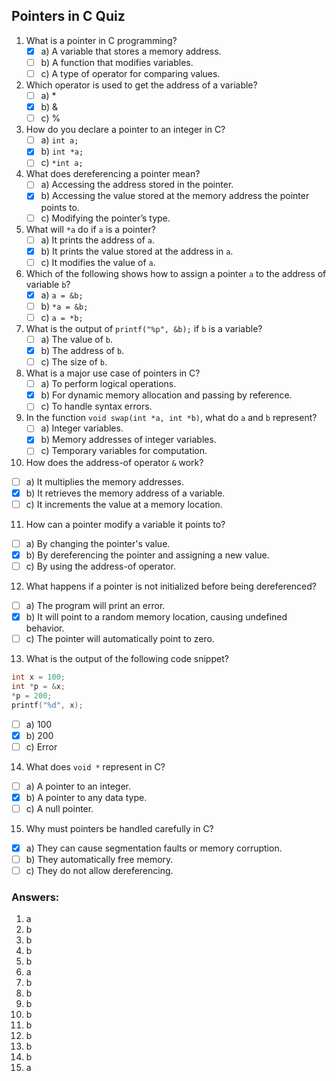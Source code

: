 
## Pointers in C Quiz

1. What is a pointer in C programming?
   - [x] a) A variable that stores a memory address.
   - [ ] b) A function that modifies variables.
   - [ ] c) A type of operator for comparing values.

2. Which operator is used to get the address of a variable?
   - [ ] a) *
   - [x] b) &
   - [ ] c) %

3. How do you declare a pointer to an integer in C?
   - [ ] a) `int a;`
   - [x] b) `int *a;`
   - [ ] c) `*int a;`

4. What does dereferencing a pointer mean?
   - [ ] a) Accessing the address stored in the pointer.
   - [x] b) Accessing the value stored at the memory address the pointer points to.
   - [ ] c) Modifying the pointer’s type.

5. What will `*a` do if `a` is a pointer?
   - [ ] a) It prints the address of `a`.
   - [x] b) It prints the value stored at the address in `a`.
   - [ ] c) It modifies the value of `a`.

6. Which of the following shows how to assign a pointer `a` to the address of variable `b`?
   - [x] a) `a = &b;`
   - [ ] b) `*a = &b;`
   - [ ] c) `a = *b;`

7. What is the output of `printf("%p", &b);` if `b` is a variable?
   - [ ] a) The value of `b`.
   - [x] b) The address of `b`.
   - [ ] c) The size of `b`.

8. What is a major use case of pointers in C?
   - [ ] a) To perform logical operations.
   - [x] b) For dynamic memory allocation and passing by reference.
   - [ ] c) To handle syntax errors.

9. In the function `void swap(int *a, int *b)`, what do `a` and `b` represent?
   - [ ] a) Integer variables.
   - [x] b) Memory addresses of integer variables.
   - [ ] c) Temporary variables for computation.

10. How does the address-of operator `&` work?
   - [ ] a) It multiplies the memory addresses.
   - [x] b) It retrieves the memory address of a variable.
   - [ ] c) It increments the value at a memory location.

11. How can a pointer modify a variable it points to?
   - [ ] a) By changing the pointer's value.
   - [x] b) By dereferencing the pointer and assigning a new value.
   - [ ] c) By using the address-of operator.

12. What happens if a pointer is not initialized before being dereferenced?
   - [ ] a) The program will print an error.
   - [x] b) It will point to a random memory location, causing undefined behavior.
   - [ ] c) The pointer will automatically point to zero.

13. What is the output of the following code snippet?
```c
int x = 100;
int *p = &x;
*p = 200;
printf("%d", x);
```
   - [ ] a) 100
   - [x] b) 200
   - [ ] c) Error

14. What does `void *` represent in C?
   - [ ] a) A pointer to an integer.
   - [x] b) A pointer to any data type.
   - [ ] c) A null pointer.

15. Why must pointers be handled carefully in C?
   - [x] a) They can cause segmentation faults or memory corruption.
   - [ ] b) They automatically free memory.
   - [ ] c) They do not allow dereferencing.

### Answers:
1. a  
2. b  
3. b  
4. b  
5. b  
6. a  
7. b  
8. b  
9. b  
10. b  
11. b  
12. b  
13. b  
14. b  
15. a  